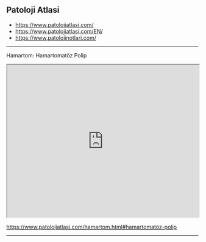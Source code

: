 




## Patoloji Atlasi


  -   <https://www.patolojiatlasi.com/>
  -   <https://www.patolojiatlasi.com/EN/>
  -   <https://www.patolojinotlari.com/>



---


Hamartom: Hamartomatöz Polip

<iframe src='https://images.patolojiatlasi.com/hamartomatouspolyp/HE.html' style='height:400px;width:100%;' data-external='1'></iframe>

<https://www.patolojiatlasi.com/hamartom.html#hamartomatöz-polip>


---

